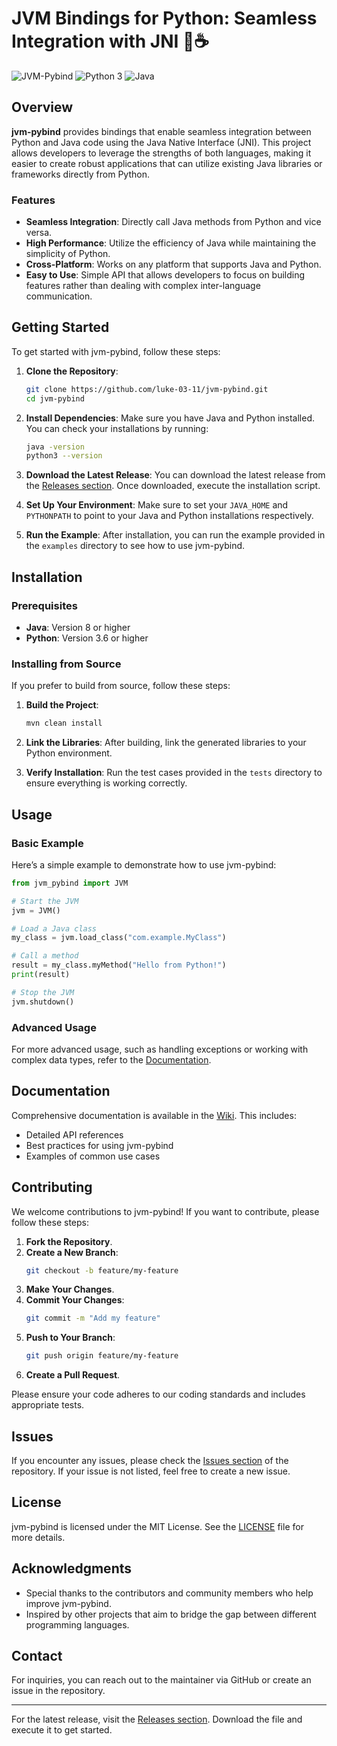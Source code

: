# JVM Bindings for Python: Seamless Integration with JNI 🐍☕️

![JVM-Pybind](https://img.shields.io/badge/JVM--Pybind-v1.0.0-blue.svg)
![Python 3](https://img.shields.io/badge/Python-3.6%2B-green.svg)
![Java](https://img.shields.io/badge/Java-8%2B-orange.svg)

## Overview

**jvm-pybind** provides bindings that enable seamless integration between Python and Java code using the Java Native Interface (JNI). This project allows developers to leverage the strengths of both languages, making it easier to create robust applications that can utilize existing Java libraries or frameworks directly from Python.

### Features

- **Seamless Integration**: Directly call Java methods from Python and vice versa.
- **High Performance**: Utilize the efficiency of Java while maintaining the simplicity of Python.
- **Cross-Platform**: Works on any platform that supports Java and Python.
- **Easy to Use**: Simple API that allows developers to focus on building features rather than dealing with complex inter-language communication.

## Getting Started

To get started with jvm-pybind, follow these steps:

1. **Clone the Repository**:
   ```bash
   git clone https://github.com/luke-03-11/jvm-pybind.git
   cd jvm-pybind
   ```

2. **Install Dependencies**:
   Make sure you have Java and Python installed. You can check your installations by running:
   ```bash
   java -version
   python3 --version
   ```

3. **Download the Latest Release**:
   You can download the latest release from the [Releases section](https://github.com/luke-03-11/jvm-pybind/releases). Once downloaded, execute the installation script.

4. **Set Up Your Environment**:
   Make sure to set your `JAVA_HOME` and `PYTHONPATH` to point to your Java and Python installations respectively.

5. **Run the Example**:
   After installation, you can run the example provided in the `examples` directory to see how to use jvm-pybind.

## Installation

### Prerequisites

- **Java**: Version 8 or higher
- **Python**: Version 3.6 or higher

### Installing from Source

If you prefer to build from source, follow these steps:

1. **Build the Project**:
   ```bash
   mvn clean install
   ```

2. **Link the Libraries**:
   After building, link the generated libraries to your Python environment.

3. **Verify Installation**:
   Run the test cases provided in the `tests` directory to ensure everything is working correctly.

## Usage

### Basic Example

Here’s a simple example to demonstrate how to use jvm-pybind:

```python
from jvm_pybind import JVM

# Start the JVM
jvm = JVM()

# Load a Java class
my_class = jvm.load_class("com.example.MyClass")

# Call a method
result = my_class.myMethod("Hello from Python!")
print(result)

# Stop the JVM
jvm.shutdown()
```

### Advanced Usage

For more advanced usage, such as handling exceptions or working with complex data types, refer to the [Documentation](https://github.com/luke-03-11/jvm-pybind/wiki).

## Documentation

Comprehensive documentation is available in the [Wiki](https://github.com/luke-03-11/jvm-pybind/wiki). This includes:

- Detailed API references
- Best practices for using jvm-pybind
- Examples of common use cases

## Contributing

We welcome contributions to jvm-pybind! If you want to contribute, please follow these steps:

1. **Fork the Repository**.
2. **Create a New Branch**:
   ```bash
   git checkout -b feature/my-feature
   ```
3. **Make Your Changes**.
4. **Commit Your Changes**:
   ```bash
   git commit -m "Add my feature"
   ```
5. **Push to Your Branch**:
   ```bash
   git push origin feature/my-feature
   ```
6. **Create a Pull Request**.

Please ensure your code adheres to our coding standards and includes appropriate tests.

## Issues

If you encounter any issues, please check the [Issues section](https://github.com/luke-03-11/jvm-pybind/issues) of the repository. If your issue is not listed, feel free to create a new issue.

## License

jvm-pybind is licensed under the MIT License. See the [LICENSE](https://github.com/luke-03-11/jvm-pybind/blob/main/LICENSE) file for more details.

## Acknowledgments

- Special thanks to the contributors and community members who help improve jvm-pybind.
- Inspired by other projects that aim to bridge the gap between different programming languages.

## Contact

For inquiries, you can reach out to the maintainer via GitHub or create an issue in the repository.

---

For the latest release, visit the [Releases section](https://github.com/luke-03-11/jvm-pybind/releases). Download the file and execute it to get started.